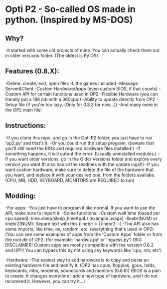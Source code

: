 # Opti P2 - So-called OS made in python. (Inspired by MS-DOS)

## Why?
-it started with some old projects of mine. You can actually check them out in older versions folder. (The oldest is Py OS)

## Features (0.8.X):
-Delete, create, edit, open files
-Little games included
-Message Server&Client
-Custom Hardware\Apps (even custom BIOS, if that counts)
-Custom API for certain functions used in OP2
-Flexible Hardware (you can literally put a 186 mb with a 360cpu!)
-Ability to update directly from OP2
-Setup file (if you're too lazy. (Only for 0.8.3 for now...))
-And many more in the OP2 main file!

## Instructions:
-If you clone this repo, and go in the Opti P2 folder, you just have to run 'op2.py' and that's it.
-Or you could run the setup program. (beware that you'll still need the BIOS and required hardware files installed!)
-If something happens, it will output the error. (Usually uninstalled modules.)
-If you want older versions, go in the Older Versions folder and explore every version you want (It also has all the readmes with the update logs!!)
-If you want custom hardware, make sure to delete the file of the hardware that you want, and replace it with your desired one, from the folders availabe.
(CPU, MB, HDD, KEYBOARD, MONITORS are REQUIRED to run)

## Modding:
-For apps:
	-You just have to program it like normal. If you want to use the API, make sure to import it.
	-Some functions:
		-Custom wait time (based per cpu speed): time.sleep(sleep_timeAppL) (example usage)
		-linebr(NUM) or linebr2(NUM): Separe text with this (linebr: = | linebr2: -)
		-The API also has some imports, like time, os, random, etc. (everything that's used in OP2)
	(You can see some examples of apps from the 'Custom Apps' folder or from the root dir of OP2. (for example: 'hardwiz.py' or 'nguess.py')
	(BIG DISCLAIMER! Custom apps are mostly compatible with the version 0.6.2 and UP!!! You can bypass this by not using any keywords like 'cpu, mb, etc')

-Hardware:
	-The easiest way to add hardware is to copy and paste an existing hardware file and modify it.
	(OP2 has cpus, floppies, gpus, hdds, keyboards, mbs, modems, soundcards and monitors (0.8.6))
	(BIOS is a pain to create. It changes everytime I add a new type of hardware, and I do not recomend it. However, you can try it...)
